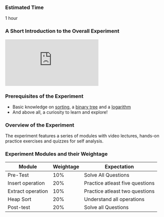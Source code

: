 ### Estimated Time

1 hour
### A Short Introduction to the Overall Experiment
<iframe src="https://www.youtube.com/embed/mo3sV66dxiQ" frameborder="0" allow="autoplay; encrypted-media" allowfullscreen></iframe>

### Prerequisites of the Experiment

  -  Basic knowledge on [sorting](https://en.wikipedia.org/wiki/Sorting_algorithm), a [binary tree](https://en.wikipedia.org/wiki/Binary_tree) and a [logarithm](https://en.wikipedia.org/wiki/Logarithm)
  -  And above all, a curiosity to learn and explore!

### Overview of the Experiment

The experiment features a series of modules with video lectures, hands-on practice exercises and quizzes for self analysis.

### Experiment Modules and their Weightage
|Module |	Weightage 	|Expectation|
|------|----------------|---------|
|Pre-Test |	10% 	|Solve All Questions|
|Insert operation| 	20% 	|Practice atleast five questions|
|Extract operation 	|10% |	Practice atleast two questions|
|Heap Sort |	20% |	Understand all operations|
|Post-test 	|20% 	|Solve all Questions|

